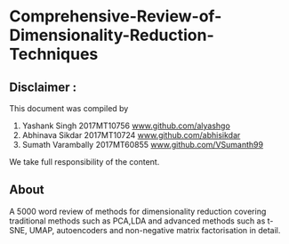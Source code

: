 # Comprehensive-Review-of-Dimensionality-Reduction-Techniques

## Disclaimer : 
This document was compiled by

1. Yashank Singh 2017MT10756 www.github.com/alyashgo
2. Abhinava Sikdar 2017MT10724 www.github.com/abhisikdar
3. Sumath Varambally 2017MT60855 www.github.com/VSumanth99

We take full responsibility of the content.

## About
A 5000 word review of methods for dimensionality reduction covering traditional methods such as PCA,LDA and advanced methods such as t-SNE, UMAP, autoencoders and non-negative matrix factorisation in detail.
